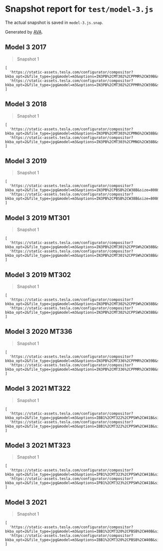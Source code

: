 # Snapshot report for `test/model-3.js`

The actual snapshot is saved in `model-3.js.snap`.

Generated by [AVA](https://avajs.dev).

## Model 3 2017

> Snapshot 1

    [
      'https://static-assets.tesla.com/configurator/compositor?bkba_opt=2&file_type=jpg&model=m3&options=IN3PB%2CMT302%2CPPMR%2CW39B&size=800&view=STUD_3QTR',
      'https://static-assets.tesla.com/configurator/compositor?bkba_opt=2&file_type=jpg&model=m3&options=IN3PB%2CMT302%2CPPMR%2CW39B&size=800&view=STUD_SEAT',
    ]

## Model 3 2018

> Snapshot 1

    [
      'https://static-assets.tesla.com/configurator/compositor?bkba_opt=2&file_type=jpg&model=m3&options=IN3PB%2CMT303%2CPMNG%2CW38B&size=800&view=STUD_3QTR',
      'https://static-assets.tesla.com/configurator/compositor?bkba_opt=2&file_type=jpg&model=m3&options=IN3PB%2CMT303%2CPMNG%2CW38B&size=800&view=STUD_SEAT',
    ]

## Model 3 2019

> Snapshot 1

    [
      'https://static-assets.tesla.com/configurator/compositor?bkba_opt=2&file_type=jpg&model=m3&options=IN3PB%2CPBSB%2CW38B&size=800&view=STUD_3QTR',
      'https://static-assets.tesla.com/configurator/compositor?bkba_opt=2&file_type=jpg&model=m3&options=IN3PB%2CPBSB%2CW38B&size=800&view=STUD_SEAT',
    ]

## Model 3 2019 MT301

> Snapshot 1

    [
      'https://static-assets.tesla.com/configurator/compositor?bkba_opt=2&file_type=jpg&model=m3&options=IN3PB%2CMT301%2CPPSW%2CW38B&size=800&view=STUD_3QTR',
      'https://static-assets.tesla.com/configurator/compositor?bkba_opt=2&file_type=jpg&model=m3&options=IN3PB%2CMT301%2CPPSW%2CW38B&size=800&view=STUD_SEAT',
    ]

## Model 3 2019 MT302

> Snapshot 1

    [
      'https://static-assets.tesla.com/configurator/compositor?bkba_opt=2&file_type=jpg&model=m3&options=IN3PB%2CMT302%2CPPSW%2CW38B&size=800&view=STUD_3QTR',
      'https://static-assets.tesla.com/configurator/compositor?bkba_opt=2&file_type=jpg&model=m3&options=IN3PB%2CMT302%2CPPSW%2CW38B&size=800&view=STUD_SEAT',
    ]

## Model 3 2020 MT336

> Snapshot 1

    [
      'https://static-assets.tesla.com/configurator/compositor?bkba_opt=2&file_type=jpg&model=m3&options=IN3PB%2CMT336%2CPPMR%2CW39B&size=800&view=STUD_3QTR',
      'https://static-assets.tesla.com/configurator/compositor?bkba_opt=2&file_type=jpg&model=m3&options=IN3PB%2CMT336%2CPPMR%2CW39B&size=800&view=STUD_SEAT',
    ]

## Model 3 2021 MT322

> Snapshot 1

    [
      'https://static-assets.tesla.com/configurator/compositor?bkba_opt=2&file_type=jpg&model=m3&options=IBB1%2CMT322%2CPPSW%2CW41B&size=800&view=STUD_3QTR',
      'https://static-assets.tesla.com/configurator/compositor?bkba_opt=2&file_type=jpg&model=m3&options=IBB1%2CMT322%2CPPSW%2CW41B&size=800&view=STUD_SEAT',
    ]

## Model 3 2021 MT323

> Snapshot 1

    [
      'https://static-assets.tesla.com/configurator/compositor?bkba_opt=2&file_type=jpg&model=m3&options=IPB1%2CMT323%2CPPSW%2CW41B&size=800&view=STUD_3QTR',
      'https://static-assets.tesla.com/configurator/compositor?bkba_opt=2&file_type=jpg&model=m3&options=IPB1%2CMT323%2CPPSW%2CW41B&size=800&view=STUD_SEAT',
    ]

## Model 3 2021

> Snapshot 1

    [
      'https://static-assets.tesla.com/configurator/compositor?bkba_opt=2&file_type=jpg&model=m3&options=IBB1%2CMT320%2CPBSB%2CW40B&size=800&view=STUD_3QTR',
      'https://static-assets.tesla.com/configurator/compositor?bkba_opt=2&file_type=jpg&model=m3&options=IBB1%2CMT320%2CPBSB%2CW40B&size=800&view=STUD_SEAT',
    ]
